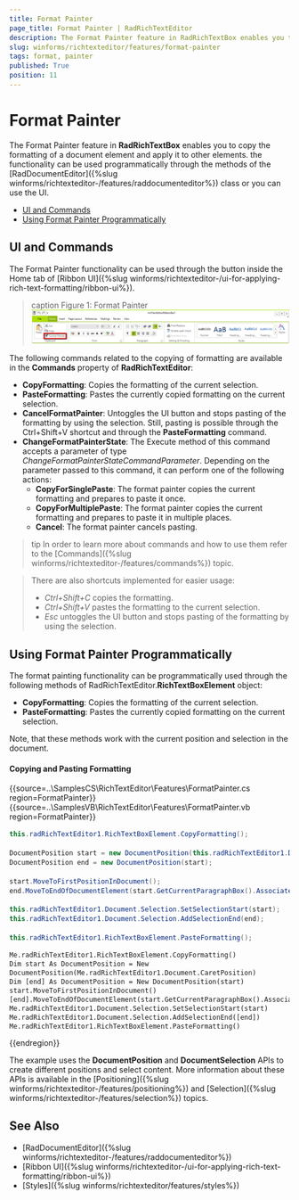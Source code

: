 ```yaml
---
title: Format Painter
page_title: Format Painter | RadRichTextEditor
description: The Format Painter feature in RadRichTextBox enables you to copy the formatting of a document element and apply it to other elements.
slug: winforms/richtexteditor/features/format-painter
tags: format, painter
published: True
position: 11
---
```


# Format Painter

The Format Painter feature in **RadRichTextBox** enables you to copy the formatting of a document element and apply it to other elements. the functionality can be used programmatically through the methods of the [RadDocumentEditor]({%slug winforms/richtexteditor-/features/raddocumenteditor%}) class or you can use the UI.
      
* [UI and Commands](#ui-and-commands)
* [Using Format Painter Programmatically](#using-format-painter-programmatically)

## UI and Commands

The Format Painter functionality can be used through the button inside the Home tab of [Ribbon UI]({%slug winforms/richtexteditor-/ui-for-applying-rich-text-formatting/ribbon-ui%}).

>caption Figure 1: Format Painter
![richtexteditorfeatures-format-painter 001](images/richtexteditorfeatures-format-painter001.png)


The following commands related to the copying of formatting are available in the **Commands** property of **RadRichTextEditor**:

* **CopyFormatting**: Copies the formatting of the current selection.
* **PasteFormatting**: Pastes the currently copied formatting on the current selection.
* **CancelFormatPainter**: Untoggles the UI button and stops pasting of the formatting by using the selection. Still, pasting is possible through the Ctrl+Shift+V shortcut and through the **PasteFormatting** command.
* **ChangeFormatPainterState**: The Execute method of this command accepts a parameter of type *ChangeFormatPainterStateCommandParameter*. Depending on the parameter passed to this command, it can perform one of the following actions:
	* **CopyForSinglePaste**: The format painter copies the current formatting and prepares to paste it once.
	* **CopyForMultiplePaste**: The format painter copies the current formatting and prepares to paste it in multiple places.
	* **Cancel**: The format painter cancels pasting.


>tip In order to learn more about commands and how to use them refer to the [Commands]({%slug winforms/richtexteditor-/features/commands%}) topic.
        
>There are also shortcuts implemented for easier usage:
>- *Ctrl+Shift+C* copies the formatting.
>- *Ctrl+Shift+V* pastes the formatting to the current selection.
>- *Esc* untoggles the UI button and stops pasting of the formatting by using the selection.


## Using Format Painter Programmatically

The format painting functionality can be programmatically used through the following methods of RadRichTextEditor.**RichTextBoxElement** object:
        
* **CopyFormatting**: Copies the formatting of the current selection.
* **PasteFormatting**: Pastes the currently copied formatting on the current selection.

Note, that these methods work with the current position and selection in the document.
        
#### Copying and Pasting Formatting

{{source=..\SamplesCS\RichTextEditor\Features\FormatPainter.cs region=FormatPainter}} 
{{source=..\SamplesVB\RichTextEditor\Features\FormatPainter.vb region=FormatPainter}}
````C#
this.radRichTextEditor1.RichTextBoxElement.CopyFormatting();
            
DocumentPosition start = new DocumentPosition(this.radRichTextEditor1.Document.CaretPosition);
DocumentPosition end = new DocumentPosition(start);
            
start.MoveToFirstPositionInDocument();
end.MoveToEndOfDocumentElement(start.GetCurrentParagraphBox().AssociatedParagraph);
            
this.radRichTextEditor1.Document.Selection.SetSelectionStart(start);
this.radRichTextEditor1.Document.Selection.AddSelectionEnd(end);
            
this.radRichTextEditor1.RichTextBoxElement.PasteFormatting();

````
````VB.NET
Me.radRichTextEditor1.RichTextBoxElement.CopyFormatting()
Dim start As DocumentPosition = New DocumentPosition(Me.radRichTextEditor1.Document.CaretPosition)
Dim [end] As DocumentPosition = New DocumentPosition(start)
start.MoveToFirstPositionInDocument()
[end].MoveToEndOfDocumentElement(start.GetCurrentParagraphBox().AssociatedParagraph)
Me.radRichTextEditor1.Document.Selection.SetSelectionStart(start)
Me.radRichTextEditor1.Document.Selection.AddSelectionEnd([end])
Me.radRichTextEditor1.RichTextBoxElement.PasteFormatting()

```` 

{{endregion}}

The example uses the **DocumentPosition** and **DocumentSelection** APIs to create different positions and select content. More information about these APIs is available in the [Positioning]({%slug winforms/richtexteditor-/features/positioning%}) and [Selection]({%slug winforms/richtexteditor-/features/selection%}) topics. 

## See Also

 * [RadDocumentEditor]({%slug winforms/richtexteditor-/features/raddocumenteditor%})
 * [Ribbon UI]({%slug winforms/richtexteditor-/ui-for-applying-rich-text-formatting/ribbon-ui%})
 * [Styles]({%slug winforms/richtexteditor/features/styles%})
